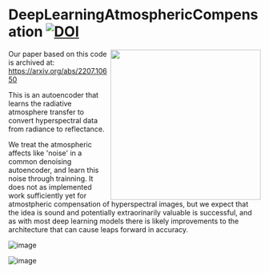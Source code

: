 # DeepLearningAtmosphericCompensation [![DOI](https://zenodo.org/badge/516765801.svg)](https://zenodo.org/badge/latestdoi/516765801)


<div>
<img align="right" width="300px" src="https://user-images.githubusercontent.com/51686251/180461962-93268fe9-962b-4412-8002-997fa797fdab.png">


Our paper based on this code is archived at: https://arxiv.org/abs/2207.10650
  
This is an autoencoder that learns the radiative atmosphere transfer to convert hyperspectral data from radiance to reflectance. 
  
  We treat the atmospheric affects like 'noise' in a common denoising autoencoder, and learn this noise through trainning. It does not as implemented work sufficiently yet for atmostpheric compensation of hyperspectral images, but we expect that the idea is sound and potentially extraorinarily valuable is successful, and as with most deep learning models there is likely improvements to the architecture that can cause leaps forward in accuracy.  
</div>

![image](https://user-images.githubusercontent.com/51686251/180453866-7a164f7f-6440-4028-b79b-c10ee607479d.png)

![image](https://user-images.githubusercontent.com/51686251/180454007-815c3277-0924-4123-bc2f-9fd23c244ab1.png)



